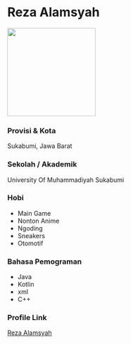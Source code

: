 # Reza Alamsyah

<img src="https://avatars2.githubusercontent.com/u/67163108?s=460&u=d699cf2b06081df29bac79017d78bbd622e51969&v=4" width="200" height="200" align="center"/>

### Provisi & Kota

Sukabumi, Jawa Barat

### Sekolah / Akademik

University Of Muhammadiyah Sukabumi

### Hobi

- Main Game
- Nonton Anime
- Ngoding
- Sneakers
- Otomotif


### Bahasa Pemograman 

- Java 
- Kotlin
- xml
- C++

### Profile Link

[Reza Alamsyah](https://github.com/Reas-19)